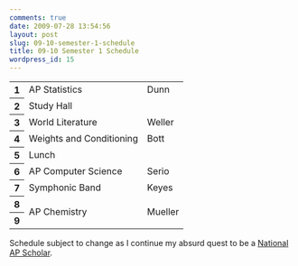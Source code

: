 ```yaml
---
comments: true
date: 2009-07-28 13:54:56
layout: post
slug: 09-10-semester-1-schedule
title: 09-10 Semester 1 Schedule
wordpress_id: 15
---
```


<table>
  <tr>
    <th>1</th>
    <td>AP Statistics</td>
    <td>Dunn</td>
  </tr>
  <tr>
    <th>2</th>
    <td>Study Hall</td>
  </tr>
  <tr>
    <th>3</th>
    <td>World Literature</td>
    <td>Weller</td>
  </tr>
  <tr>
    <th>4</th>
    <td>Weights and Conditioning</td>
    <td>Bott</td>
  </tr>
  <tr>
    <th>5</th>
    <td>Lunch</td>
  </tr>
  <tr>
    <th>6</th>
    <td>AP Computer Science</td>
    <td>Serio</td>
  </tr>
  <tr>
    <th>7</th>
    <td>Symphonic Band</td>
    <td>Keyes</td>
  </tr>
  <tr>
    <th>8</th>
    <td rowspan="2">AP Chemistry</td>
    <td rowspan="2">Mueller</td>
  </tr>
  <tr>
    <th>9</th>
  </tr>
</table>

Schedule subject to change as I continue my absurd quest to be a [National AP Scholar](http://www.collegeboard.com/student/testing/ap/scholarawards.html).
